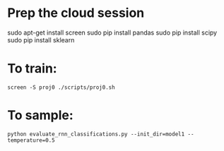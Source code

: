 # Prep the cloud session
sudo apt-get install screen
sudo pip install pandas
sudo pip install scipy
sudo pip install sklearn


# To train:
`screen -S proj0 ./scripts/proj0.sh`

# To sample:
`python evaluate_rnn_classifications.py --init_dir=model1 --temperature=0.5`

